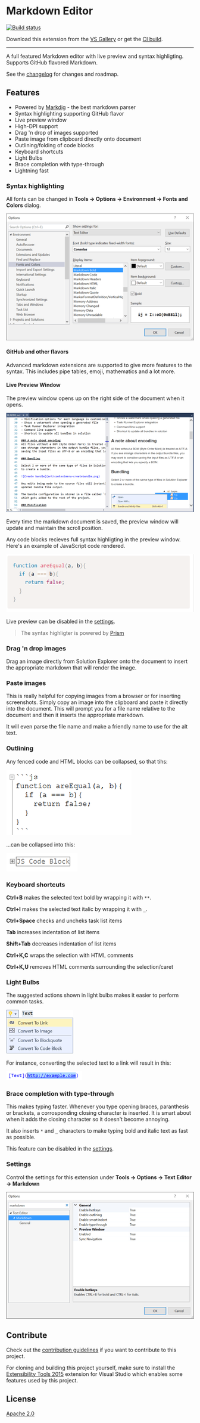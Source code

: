 # Markdown Editor

[![Build status](https://ci.appveyor.com/api/projects/status/m07cnunnni8w82o5?svg=true)](https://ci.appveyor.com/project/madskristensen/markdowneditor)

Download this extension from the [VS Gallery](https://visualstudiogallery.msdn.microsoft.com/eaab33c3-437b-4918-8354-872dfe5d1bfe)
or get the [CI build](http://vsixgallery.com/extension/9ca64947-e9ca-4543-bfb8-6cce9be19fd6/).

---------------------------------------

A full featured Markdown editor with live preview and syntax highligting.
Supports GitHub flavored Markdown.

See the [changelog](CHANGELOG.md) for changes and roadmap.

## Features

- Powered by [Markdig](https://github.com/lunet-io/markdig) - the best markdown parser
- Syntax highlighting supporting GitHub flavor
- Live preview window
- High-DPI support
- Drag 'n drop of images supported
- Paste image from clipboard directly onto document
- Outlining/folding of code blocks
- Keyboard shortcuts
- Light Bulbs
- Brace completion with type-through
- Lightning fast

### Syntax highlighting
All fonts can be changed in **Tools -> Options -> Environment -> Fonts and Colors**
dialog.

![Font Options](art/font-options.png)

#### GitHub and other flavors
Advanced markdown extensions are supported to give more features to
the syntax. This includes pipe tables, emoji, mathematics and a lot
more.

#### Live Preview Window
The preview window opens up on the right side of the document when
it opens.

![Preview window](art/preview-window.png)

Every time the markdown document is saved, the preview window will
update and maintain the scroll position.

Any code blocks recieves full syntax highligting in the preview
window. Here's an example of JavaScript code rendered.

![Code Colorizing](art/code-colorizing.png)

Live preview can be disabled in the [settings](#settings).

> The syntax highligter is powered by [Prism](http://prismjs.com/)

### Drag 'n drop images
Drag an image directly from Solution Explorer onto the document to
insert the appropriate markdown that will render the image.

### Paste images
This is really helpful for copying images from a browser or for
inserting screenshots. Simply copy an image into the clipboard and
paste it directly into the document. This will prompt you for a file
name relative to the document and then it inserts the appropriate
markdown.

It will even parse the file name and make a friendly name to use
for the alt text.

### Outlining
Any fenced code and HTML blocks can be collapsed, so that tihs:

![Outlining Expanded](art/outlining-expanded.png)

...can be collapsed into this:

![Outlining Collapsed](art/outlining-collapsed.png)

### Keyboard shortcuts
**Ctrl+B** makes the selected text bold by wrapping it with `**`.

**Ctrl+I** makes the selected text italic by wrapping it with `_`.

**Ctrl+Space** checks and uncheks task list items

**Tab** increases indentation of list items

**Shift+Tab** decreases indentation of list items

**Ctrl+K,C** wraps the selection with HTML comments

**Ctrl+K,U** removes HTML comments surrounding the selection/caret

### Light Bulbs
The suggested actions shown in light bulbs makes it easier to
perform common tasks.

![Light bulbs](art/light-bulbs.png)

For instance, converting the selected text to a link will result
in this:

![Light bulbs image](art/light-bulb-image.png)

### Brace completion with type-through
This makes typing faster. Whenever you type opening braces,
paranthesis or brackets, a corrosponding closing character is
inserted. It is smart about when it adds the closing character
so it doesn't become annoying.

It also inserts `*` and `_` characters to make typing bold and
italic text as fast as possible.

This feature can be disabled in the [settings](#settings).

### Settings
Control the settings for this extension under
**Tools -> Options -> Text Editor -> Markdown**

![Options](art/options.png)

## Contribute
Check out the [contribution guidelines](.github/CONTRIBUTING.md)
if you want to contribute to this project.

For cloning and building this project yourself, make sure
to install the
[Extensibility Tools 2015](https://visualstudiogallery.msdn.microsoft.com/ab39a092-1343-46e2-b0f1-6a3f91155aa6)
extension for Visual Studio which enables some features
used by this project.

## License
[Apache 2.0](LICENSE)